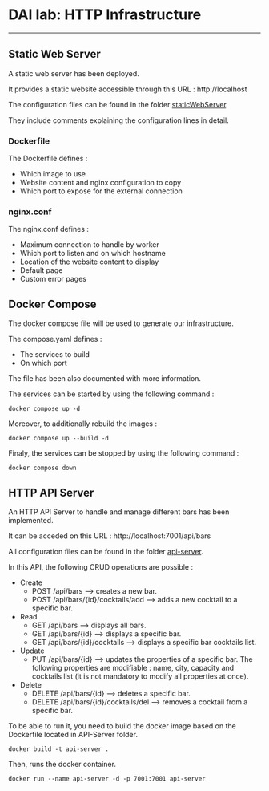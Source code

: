 # DAI lab: HTTP Infrastructure
***

## Static Web Server
A static web server has been deployed.

It provides a static website accessible through this URL :
http://localhost

The configuration files can be found in the folder [staticWebServer](./staticWebServer).

They include comments explaining the configuration lines in detail.

### Dockerfile
The Dockerfile defines :
- Which image to use
- Website content and nginx configuration to copy
- Which port to expose for the external connection

### nginx.conf
The nginx.conf defines :
- Maximum connection to handle by worker
- Which port to listen and on which hostname
- Location of the website content to display
- Default page 
- Custom error pages

## Docker Compose 
The docker compose file will be used to generate our infrastructure.

The compose.yaml defines :
- The services to build
- On which port

The file has been also documented with more information.

The services can be started by using the following command :
```
docker compose up -d
```

Moreover, to additionally rebuild the images : 
```
docker compose up --build -d
```

Finaly, the services can be stopped by using the following command :
```
docker compose down
```

## HTTP API Server
An HTTP API Server to handle and manage different bars has been implemented.

It can be acceded on this URL :
http://localhost:7001/api/bars

All configuration files can be found in the folder [api-server](./api-server).

In this API, the following CRUD operations are possible :
- Create
  - POST /api/bars --> creates a new bar.
  - POST /api/bars/{id}/cocktails/add --> adds a new cocktail to a specific bar.
- Read
  - GET /api/bars --> displays all bars.
  - GET /api/bars/{id} --> displays a specific bar.
  - GET /api/bars/{id}/cocktails --> displays a specific bar cocktails list.
- Update
  - PUT /api/bars/{id} --> updates the properties of a specific bar. The following properties are modifiable : name, city, capacity and cocktails list (it is not mandatory to modify all properties at once).
- Delete
  - DELETE /api/bars/{id} --> deletes a specific bar.
  - DELETE /api/bars/{id}/cocktails/del --> removes a cocktail from a specific bar.

To be able to run it, you need to build the docker image based on the Dockerfile located in API-Server folder.
```
docker build -t api-server .
```

Then, runs the docker container.
```
docker run --name api-server -d -p 7001:7001 api-server
```

